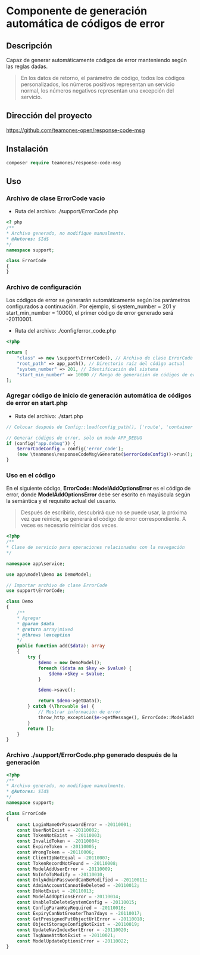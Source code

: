 # Componente de generación automática de códigos de error

## Descripción

Capaz de generar automáticamente códigos de error manteniendo según las reglas dadas.

> En los datos de retorno, el parámetro de código, todos los códigos personalizados, los números positivos representan un servicio normal, los números negativos representan una excepción del servicio.

## Dirección del proyecto

https://github.com/teamones-open/response-code-msg

## Instalación

```php
composer require teamones/response-code-msg
```

## Uso

### Archivo de clase ErrorCode vacío

- Ruta del archivo: ./support/ErrorCode.php

```php
<? php
/**
* Archivo generado, no modifique manualmente.
* @Autores: $Id$
*/
namespace support;

class ErrorCode
{
}
```

### Archivo de configuración

Los códigos de error se generarán automáticamente según los parámetros configurados a continuación. Por ejemplo, si system_number = 201 y start_min_number = 10000, el primer código de error generado será -20110001.

- Ruta del archivo: ./config/error_code.php

```php
<?php

return [
    "class" => new \support\ErrorCode(), // Archivo de clase ErrorCode
    "root_path" => app_path(), // Directorio raíz del código actual
    "system_number" => 201, // Identificación del sistema
    "start_min_number" => 10000 // Rango de generación de códigos de error, por ejemplo, 10000-99999
];
```

### Agregar código de inicio de generación automática de códigos de error en start.php

- Ruta del archivo: ./start.php

```php
// Colocar después de Config::load(config_path(), ['route', 'container']);

// Generar códigos de error, solo en modo APP_DEBUG
if (config("app.debug")) {
    $errorCodeConfig = config('error_code');
    (new \teamones\responseCodeMsg\Generate($errorCodeConfig))->run();
}
```

### Uso en el código

En el siguiente código, **ErrorCode::ModelAddOptionsError** es el código de error, donde **ModelAddOptionsError** debe ser escrito en mayúscula según la semántica y el requisito actual del usuario.

> Después de escribirlo, descubrirá que no se puede usar, la próxima vez que reinicie, se generará el código de error correspondiente. A veces es necesario reiniciar dos veces.

```php
<?php
/**
* Clase de servicio para operaciones relacionadas con la navegación
*/

namespace app\service;

use app\model\Demo as DemoModel;

// Importar archivo de clase ErrorCode
use support\ErrorCode;

class Demo
{
    /**
    * Agregar
    * @param $data
    * @return array|mixed
    * @throws \exception
    */
    public function add($data): array
    {
        try {
            $demo = new DemoModel();
            foreach ($data as $key => $value) {
                $demo->$key = $value;
            }

            $demo->save();

            return $demo->getData();
        } catch (\Throwable $e) {
            // Mostrar información de error
            throw_http_exception($e->getMessage(), ErrorCode::ModelAddOptionsError);
        }
        return [];
    }
}
```

### Archivo ./support/ErrorCode.php generado después de la generación

```php
<?php
/**
* Archivo generado, no modifique manualmente.
* @Autores: $Id$
*/
namespace support;

class ErrorCode
{
    const LoginNameOrPasswordError = -20110001;
    const UserNotExist = -20110002;
    const TokenNotExist = -20110003;
    const InvalidToken = -20110004;
    const ExpireToken = -20110005;
    const WrongToken = -20110006;
    const ClientIpNotEqual = -20110007;
    const TokenRecordNotFound = -20110008;
    const ModelAddUserError = -20110009;
    const NoInfoToModify = -20110010;
    const OnlyAdminPasswordCanBeModified = -20110011;
    const AdminAccountCannotBeDeleted = -20110012;
    const DbNotExist = -20110013;
    const ModelAddOptionsError = -20110014;
    const UnableToDeleteSystemConfig = -20110015;
    const ConfigParamKeyRequired = -20110016;
    const ExpiryCanNotGreaterThan7days = -20110017;
    const GetPresignedPutObjectUrlError = -20110018;
    const ObjectStorageConfigNotExist = -20110019;
    const UpdateNavIndexSortError = -20110020;
    const TagNameAttNotExist = -20110021;
    const ModelUpdateOptionsError = -20110022;
}
```
